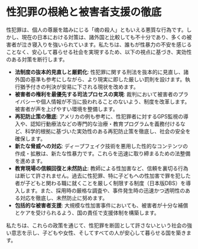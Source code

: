 # 性犯罪の根絶と被害者支援の徹底

性犯罪は、個人の尊厳を踏みにじる「魂の殺人」ともいえる悪質な行為です。しかし、現在の日本における対策は、諸外国と比較しても不十分であり、多くの被害者が泣き寝入りを強いられています。私たちは、誰もが性暴力の不安を感じることなく、安心して暮らせる社会を実現するため、以下の視点に基づき、実効性のある対策を断行します。

*   **法制度の抜本的見直しと厳罰化**: 性犯罪に関する刑法を抜本的に見直し、諸外国の基準も参考にしながら、より現実に即した厳しい罰則を設けます。執行猶予付きの判決が安易に下される現状を改めます。
*   **被害者の権利を最優先する司法プロセスの実現**: 裁判において被害者のプライバシーや個人情報が不当に扱われることのないよう、制度を改革します。被害者が声を上げやすい環境を整備します。
*   **再犯防止策の徹底**: アメリカの例も参考に、性犯罪者に対するGPS監視の導入や、認知行動療法などの専門的な治療・教育プログラムを義務付けるなど、科学的根拠に基づいた実効性のある再犯防止策を徹底し、社会の安全を確保します。
*   **新たな脅威への対応**: ディープフェイク技術を悪用した性的なコンテンツの作成・拡散は、新たな性暴力です。これらを迅速に取り締まるための法整備を進めます。
*   **教育現場の信頼回復と未然防止**: 教師による性加害など、信頼を裏切る行為は断じて許されません。過去に性犯罪、特に子どもへの性加害で罪を犯した者が子どもと関わる職に就くことを厳しく制限する制度（日本版DBS）を導入します。また、採用時の厳格な調査や、事件発生時の迅速かつ透明性のある対応を徹底し、未然防止に努めます。
*   **包括的な被害者支援**: 大規模な性加害事件においても、被害者が十分な補償とケアを受けられるよう、国の責任で支援体制を構築します。

私たちは、これらの政策を通じて、性犯罪を断固として許さないという社会の強い意志を示し、子どもや女性、そしてすべての人が安心して暮らせる国を築きます。